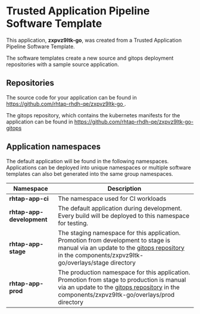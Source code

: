 # Trusted Application Pipeline Software Template

This application, **zxpvz9ltk-go**, was created from a Trusted Application Pipeline Software Template.

The software templates create a new source and gitops deployment repositories with a sample source application. 

## Repositories

The source code for your application can be found in [https://github.com/rhtap-rhdh-qe/zxpvz9ltk-go ](https://github.com/rhtap-rhdh-qe/zxpvz9ltk-go ).
 
The gitops repository, which contains the kubernetes manifests for the application can be found in 
[https://github.com/rhtap-rhdh-qe/zxpvz9ltk-go-gitops ](https://github.com/rhtap-rhdh-qe/zxpvz9ltk-go-gitops ) 

## Application namespaces 

The default application will be found in the following namespaces. Applications can be deployed into unique namespaces or multiple software templates can also bet generated into the same group namespaces.  

|  Namespace   |  Description   |  
| -------- | -------- |
| **rhtap-app-ci** | The namespace used for CI workloads |
| **rhtap-app-development** | The default application during development. Every build will be deployed to this namespace for testing. |
| **rhtap-app-stage** | The staging namespace for this application. Promotion from development to stage is manual via an update to the [gitops repository](https://github.com/rhtap-rhdh-qe/zxpvz9ltk-go-gitops ) in the components/zxpvz9ltk-go/overlays/stage directory |
| **rhtap-app-prod** | The production namespace for this application. Promotion from stage to production is manual via an update to the [gitops repository](https://github.com/rhtap-rhdh-qe/zxpvz9ltk-go-gitops ) in the components/zxpvz9ltk-go/overlays/prod directory |